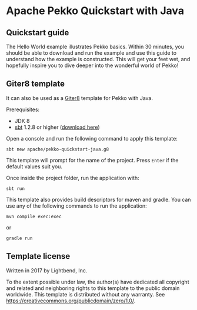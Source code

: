 # Apache Pekko Quickstart with Java

## Quickstart guide

The Hello World example illustrates Pekko basics. Within 30 minutes, you should be able to download and run the example and use this guide to understand how the example is constructed. This will get your feet wet, and hopefully inspire you to dive deeper into the wonderful world of Pekko!

## Giter8 template

It can also be used as a [Giter8][g8] template for Pekko with Java.

Prerequisites:
- JDK 8
- [sbt][sbt] 1.2.8 or higher ([download here][sbt_download])

Open a console and run the following command to apply this template:
 ```
sbt new apache/pekko-quickstart-java.g8
 ```

This template will prompt for the name of the project. Press `Enter` if the default values suit you.

Once inside the project folder, run the application with:
```
sbt run
```

This template also provides build descriptors for maven and gradle. You can use any of the following commands to run 
the application:
```
mvn compile exec:exec
```
or
```
gradle run
```

## Template license

Written in 2017 by Lightbend, Inc.

To the extent possible under law, the author(s) have dedicated all copyright and related
and neighboring rights to this template to the public domain worldwide.
This template is distributed without any warranty. See <https://creativecommons.org/publicdomain/zero/1.0/>.

[g8]: https://www.foundweekends.org/giter8/
[sbt]: https://www.scala-sbt.org/
[sbt_download]: https://www.scala-sbt.org/download.html
